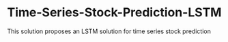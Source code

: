 # Time-Series-Stock-Prediction-LSTM
This solution proposes an LSTM solution for time series stock prediction
